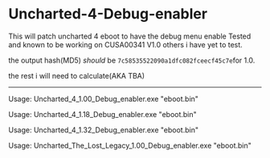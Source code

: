 # Uncharted-4-Debug-enabler
This will patch uncharted 4 eboot to have the debug menu enable
Tested and known to be working on CUSA00341 V1.0 others i have yet to test.

the output hash(MD5) *should* be ``7c58535522090a1dfc082fceecf45c7e``for 1.0.

the rest i will need to calculate(AKA TBA)

----------------------------------------------------------------------

Usage: Uncharted_4_1.00_Debug_enabler.exe "eboot.bin"

Usage: Uncharted_4_1.18_Debug_enabler.exe "eboot.bin"

Usage: Uncharted_4_1.32_Debug_enabler.exe "eboot.bin"

Usage: Uncharted_The_Lost_Legacy_1.00_Debug_enabler.exe "eboot.bin"
